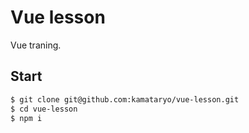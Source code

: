 # Vue lesson

Vue traning.

## Start

```sh
$ git clone git@github.com:kamataryo/vue-lesson.git
$ cd vue-lesson
$ npm i
```
